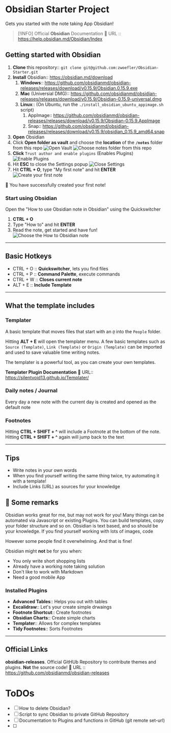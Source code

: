 # Obsidian Starter Project
Gets you started with the note taking App Obsidian!

> [!INFO] Official **Obsidian** Documentation
> 🔗 URL :: https://help.obsidian.md/Obsidian/Index




## Getting started with Obsidian
1. **Clone** this repository:: `git clone git@github.com:zwoefler/Obsidian-Starter.git`
2. **Install** Obsidian:: https://obsidian.md/download
	1. **Windows**:: https://github.com/obsidianmd/obsidian-releases/releases/download/v0.15.9/Obsidian.0.15.9.exe
	2. **Mac** (Universial DMG):: https://github.com/obsidianmd/obsidian-releases/releases/download/v0.15.9/Obsidian-0.15.9-universal.dmg
	3. **Linux**:: (On Ubuntu, run the `./install_obsidian_ubuntu_appimage.sh` script)
		1. AppImage:: https://github.com/obsidianmd/obsidian-releases/releases/download/v0.15.9/Obsidian-0.15.9.AppImage
		2. Snap:: https://github.com/obsidianmd/obsidian-releases/releases/download/v0.15.9/obsidian_0.15.9_amd64.snap
3. **Open** Obsidian
4. Click **Open folder as vault** and choose the **location** of the **`/notes`** folder from this repo
![Open Vault](assets/Obsidian_first_open_menu_red_lines.png) ![Choose notes folder from this repo](assets/Obsidian_choose_Vault_notes_folder.png)
5. **Click** `Trust author and enable plugins` (Enables Plugins) ![Enable Plugins](assets/Trust_author_and_Plugins_.png)
6. Hit **ESC** to close the Settings popup ![Close Settings](assets/Hit_Escape_to_close_Settings.png)
7. Hit **CTRL + O**, type "My first note" and hit **ENTER** ![Create your first note](assets/My_first_note.png)

🥳 You have successfully created your first note!

### Start using Obsidian
Open the "How to use Obsidian note in Obsidian" using the Quickswitcher
1. **CTRL + O**
2. Type "How to" and hit **ENTER**
3. Read the note, get started and have fun!
![Choose the How to Obsidian note](Choose_how_to.png)

---
## Basic Hotkeys
- CTRL + O :: **Quickswitcher**, lets you find files
- CTRL + P :: **Command Palette**, execute commands
- CTRL + W :: **Closes current note**
- ALT + E  :: **Include Template**

---

## What the template includes
### Templater
A basic template that moves files that start with an `@` into the `People` folder.

Hitting **ALT + E** will open the templater menu. A few basic templates such as `Source (Template)`, `Link (Template)` or `Origin (Template)` can be imported and used to save valuable time writing notes.

The templater is a powerful tool, as you can create your own templates.


**Templater Plugin Documentation**
🔗 URL:: https://silentvoid13.github.io/Templater/

### Daily notes / Journal
Every day a new note with the current day is created and opened as the default note


### Footnotes
Hitting **CTRL + SHIFT + ^** will include a Footnote at the bottom of the note.
Hitting **CTRL + SHIFT + ^** again will jump back to the text


---


## Tips
- Write notes in your own words
- When you find yourself writing the same thing twice, try automating it with a template!
- Include Links (URL) as sources for your knowledge

## 🛑 Some remarks
Obsidian works great for me, but may not work for you!
Many things can be automated via Javascript or existing Plugins.
You can build templates, copy your folder structure and so on.
Obsidian is text based, and so should be your knowledge. If you find yourself working with lots of images, code

However some people find it overwhelming. And that is fine!

Obsidian might **not** be for you when:
- You only write short shopping lists
- Already have a working note taking solution
- Don't like to work with Markdown
- Need a good mobile App

### Installed Plugins
- **Advanced Tables**:: Helps you out with tables
- **Excalidraw**:: Let's your create simple drwaings
- **Footnote Shortcut**:: Create footnotes
- **Obsidian Charts**:: Create simple charts
- **Templater**:: Allows for complex templates
- **Tidy Footnotes**:: Sorts Footnotes


---

## Official Links

**obsidian-releases**. Official GitHUb Repository to contribute themes and plugins. **Not** the source code!
🔗 URL :: https://github.com/obsidianmd/obsidian-releases




# ToDOs
- [ ] How to delete Obsidian?
- [ ] Script to sync Obsidian to private GitHub Repository
- [ ] Documentation to Plugins and functions in GitHub (git remote set-url)
- [ ]
